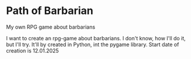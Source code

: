 # Path of Barbarian
My own RPG game about barbarians

I want to create an rpg-game about barbarians. I don't know, how I'll do it, but I'll try.
It'll by created in Python, int the pygame library.
Start date of creation is 12.01.2025
